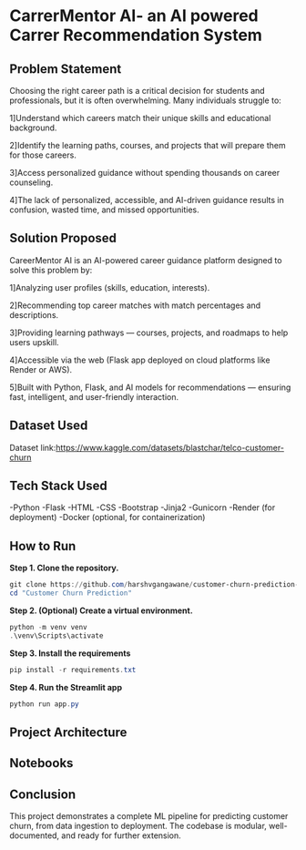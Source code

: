 # CarrerMentor AI- an AI powered Carrer Recommendation System

## Problem Statement
Choosing the right career path is a critical decision for students and professionals, but it is often overwhelming.
Many individuals struggle to:

1]Understand which careers match their unique skills and educational background.

2]Identify the learning paths, courses, and projects that will prepare them for those careers.

3]Access personalized guidance without spending thousands on career counseling.

4]The lack of personalized, accessible, and AI-driven guidance results in confusion, wasted time, and missed opportunities.

## Solution Proposed
CareerMentor AI is an AI-powered career guidance platform designed to solve this problem by:

1]Analyzing user profiles (skills, education, interests).

2]Recommending top career matches with match percentages and descriptions.

3]Providing learning pathways — courses, projects, and roadmaps to help users upskill.

4]Accessible via the web (Flask app deployed on cloud platforms like Render or AWS).

5]Built with Python, Flask, and AI models for recommendations — ensuring fast, intelligent, and user-friendly interaction.

## Dataset Used
Dataset link:https://www.kaggle.com/datasets/blastchar/telco-customer-churn

## Tech Stack Used
-Python
-Flask
-HTML
-CSS
-Bootstrap
-Jinja2
-Gunicorn
-Render (for deployment)
-Docker (optional, for containerization)

## How to Run
**Step 1. Clone the repository.**
```powershell
git clone https://github.com/harshvgangawane/customer-churn-prediction-system.git
cd "Customer Churn Prediction"
```
**Step 2. (Optional) Create a virtual environment.**
```powershell
python -m venv venv
.\venv\Scripts\activate
```
**Step 3. Install the requirements**
```powershell
pip install -r requirements.txt
```
**Step 4. Run the Streamlit app**
```powershell
python run app.py
```

## Project Architecture


## Notebooks





## Conclusion
This project demonstrates a complete ML pipeline for predicting customer churn, from data ingestion to deployment.
The codebase is modular, well-documented, and ready for further extension.
